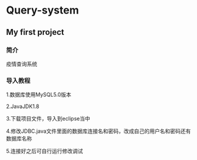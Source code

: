 # Query-system
## My first project
### 简介
疫情查询系统
### 导入教程
1.数据库使用MySQL5.0版本

2.JavaJDK1.8

3.下载项目文件，导入到eclipse当中

4.修改JDBC.java文件里面的数据库连接名和密码，改成自己的用户名和密码还有数据库名称

5.连接好之后可自行运行修改调试
